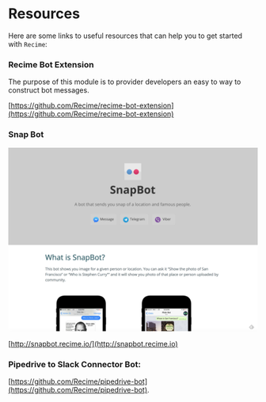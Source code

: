 # Resources

Here are some links to useful resources that can help you to get started with `Recime`:


### Recime Bot Extension

The purpose of this module is to provider developers an easy to way to construct bot messages.

[https://github.com/Recime/recime-bot-extension](https://github.com/Recime/recime-bot-extension)


### Snap Bot

![](snap-bot.png)

[http://snapbot.recime.io/](http://snapbot.recime.io)

### Pipedrive to Slack Connector Bot:
[https://github.com/Recime/pipedrive-bot](https://github.com/Recime/pipedrive-bot).



